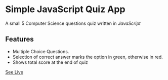 # Simple JavaScript Quiz App
A small 5 Computer Science questions quiz written in _JavaScript_
## Features
- Multiple Choice Questions.
- Selection of correct answer marks the option in green, otherwise in red.
- Shows total score at the end of quiz

[See Live](https://quizjs-ash.netlify.app)
